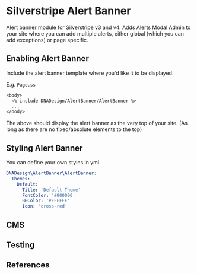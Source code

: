 # Silverstripe Alert Banner

Alert banner module for Silverstripe v3 and v4.
Adds Alerts Modal Admin to your site where you can add multiple alerts, either global (which you can add exceptions) or page specific.

## Enabling Alert Banner

Include the alert banner template where you'd like it to be displayed.

E.g. `Page.ss`

```ss
<body>
  <% include DNADesign/AlertBanner/AlertBanner %>
  ...
</body>
```

The above should display the alert banner as the very top of your site. (As long as there are no fixed/absolute elements to the top)

## Styling Alert Banner

You can define your own styles in yml.

```yml
DNADesign\AlertBanner\AlertBanner:
  Themes:
    Default:
      Title: 'Default Theme'
      FontColor: '#000000'
      BGColor: '#FFFFFF'
      Icon: 'cross-red'
```

## CMS

## Testing

## References
